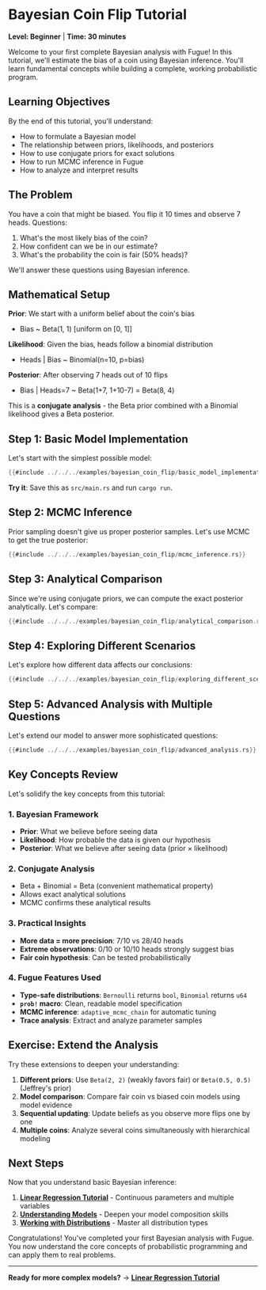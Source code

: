 # Bayesian Coin Flip Tutorial

**Level: Beginner** | **Time: 30 minutes**

Welcome to your first complete Bayesian analysis with Fugue! In this tutorial, we'll estimate the bias of a coin using Bayesian inference. You'll learn fundamental concepts while building a complete, working probabilistic program.

## Learning Objectives

By the end of this tutorial, you'll understand:

- How to formulate a Bayesian model
- The relationship between priors, likelihoods, and posteriors
- How to use conjugate priors for exact solutions
- How to run MCMC inference in Fugue
- How to analyze and interpret results

## The Problem

You have a coin that might be biased. You flip it 10 times and observe 7 heads. Questions:

1. What's the most likely bias of the coin?
2. How confident can we be in our estimate?
3. What's the probability the coin is fair (50% heads)?

We'll answer these questions using Bayesian inference.

## Mathematical Setup

**Prior**: We start with a uniform belief about the coin's bias

- Bias ~ Beta(1, 1) [uniform on [0, 1]]

**Likelihood**: Given the bias, heads follow a binomial distribution

- Heads | Bias ~ Binomial(n=10, p=bias)

**Posterior**: After observing 7 heads out of 10 flips

- Bias | Heads=7 ~ Beta(1+7, 1+10-7) = Beta(8, 4)

This is a **conjugate analysis** - the Beta prior combined with a Binomial likelihood gives a Beta posterior.

## Step 1: Basic Model Implementation

Let's start with the simplest possible model:

```rust
{{#include ../../../examples/bayesian_coin_flip/basic_model_implementation.rs}}
```

**Try it**: Save this as `src/main.rs` and run `cargo run`.

## Step 2: MCMC Inference

Prior sampling doesn't give us proper posterior samples. Let's use MCMC to get the true posterior:

```rust
{{#include ../../../examples/bayesian_coin_flip/mcmc_inference.rs}}
```

## Step 3: Analytical Comparison

Since we're using conjugate priors, we can compute the exact posterior analytically. Let's compare:

```rust
{{#include ../../../examples/bayesian_coin_flip/analytical_comparison.rs}}
```

## Step 4: Exploring Different Scenarios

Let's explore how different data affects our conclusions:

```rust
{{#include ../../../examples/bayesian_coin_flip/exploring_different_scenarios.rs}}
```

## Step 5: Advanced Analysis with Multiple Questions

Let's extend our model to answer more sophisticated questions:

```rust
{{#include ../../../examples/bayesian_coin_flip/advanced_analysis.rs}}
```

## Key Concepts Review

Let's solidify the key concepts from this tutorial:

### 1. Bayesian Framework

- **Prior**: What we believe before seeing data
- **Likelihood**: How probable the data is given our hypothesis
- **Posterior**: What we believe after seeing data (prior × likelihood)

### 2. Conjugate Analysis

- Beta + Binomial = Beta (convenient mathematical property)
- Allows exact analytical solutions
- MCMC confirms these analytical results

### 3. Practical Insights

- **More data = more precision**: 7/10 vs 28/40 heads
- **Extreme observations**: 0/10 or 10/10 heads strongly suggest bias
- **Fair coin hypothesis**: Can be tested probabilistically

### 4. Fugue Features Used

- **Type-safe distributions**: `Bernoulli` returns `bool`, `Binomial` returns `u64`
- **`prob!` macro**: Clean, readable model specification
- **MCMC inference**: `adaptive_mcmc_chain` for automatic tuning
- **Trace analysis**: Extract and analyze parameter samples

## Exercise: Extend the Analysis

Try these extensions to deepen your understanding:

1. **Different priors**: Use `Beta(2, 2)` (weakly favors fair) or `Beta(0.5, 0.5)` (Jeffrey's prior)
2. **Model comparison**: Compare fair coin vs biased coin models using model evidence
3. **Sequential updating**: Update beliefs as you observe more flips one by one
4. **Multiple coins**: Analyze several coins simultaneously with hierarchical modeling

## Next Steps

Now that you understand basic Bayesian inference:

1. **[Linear Regression Tutorial](linear-regression.md)** - Continuous parameters and multiple variables
2. **[Understanding Models](../getting-started/understanding-models.md)** - Deepen your model composition skills
3. **[Working with Distributions](../how-to/working-with-distributions.md)** - Master all distribution types

Congratulations! You've completed your first Bayesian analysis with Fugue. You now understand the core concepts of probabilistic programming and can apply them to real problems.

---

**Ready for more complex models?** → **[Linear Regression Tutorial](linear-regression.md)**
